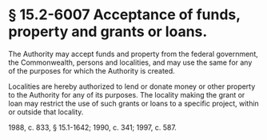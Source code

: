 # § 15.2-6007 Acceptance of funds, property and grants or loans.

<p>The Authority may accept funds and property from the federal government, the Commonwealth, persons and localities, and may use the same for any of the purposes for which the Authority is created.</p><p>Localities are hereby authorized to lend or donate money or other property to the Authority for any of its purposes. The locality making the grant or loan may restrict the use of such grants or loans to a specific project, within or outside that locality.</p><p>1988, c. 833, § 15.1-1642; 1990, c. 341; 1997, c. 587.</p>